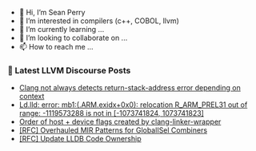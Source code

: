 - 👋 Hi, I’m Sean Perry
- 👀 I’m interested in compilers (c++, COBOL, llvm)
- 🌱 I’m currently learning ...
- 💞️ I’m looking to collaborate on ...
- 📫 How to reach me ...

<!---
s66perry/s66perry is a ✨ special ✨ repository because its `README.md` (this file) appears on your GitHub profile.
You can click the Preview link to take a look at your changes.
--->
### 📕 Latest LLVM Discourse Posts

<!-- DISCOURSE-LLVM:START -->
- [Clang not always detects return-stack-address error depending on context](https://discourse.llvm.org/t/clang-not-always-detects-return-stack-address-error-depending-on-context/72323#post_1)
- [Ld.lld: error: mb1:&lpar;.ARM.exidx+0x0&rpar;: relocation R_ARM_PREL31 out of range: -1119573288 is not in [-1073741824, 1073741823]](https://discourse.llvm.org/t/ld-lld-error-mb1-arm-exidx-0x0-relocation-r-arm-prel31-out-of-range-1119573288-is-not-in-1073741824-1073741823/72320#post_2)
- [Order of host + device flags created by clang-linker-wrapper](https://discourse.llvm.org/t/order-of-host-device-flags-created-by-clang-linker-wrapper/72262#post_4)
- [[RFC] Overhauled MIR Patterns for GlobalISel Combiners](https://discourse.llvm.org/t/rfc-overhauled-mir-patterns-for-globalisel-combiners/72264#post_2)
- [[RFC] Update LLDB Code Ownership](https://discourse.llvm.org/t/rfc-update-lldb-code-ownership/72253#post_17)
<!-- DISCOURSE-LLVM:END -->
